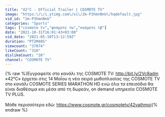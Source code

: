 ```yaml
---
title: "42°C - Official Trailer | COSMOTE TV"
image: "https:\/\/i.ytimg.com\/vi\/2m-P3hmnNnU\/hqdefault.jpg"
vid_id: "2m-P3hmnNnU"
categories: "Sports"
tags: ["cosmote tv","ψοσμοτε τω","κοσμοτε τβ"]
date: "2021-10-31T16:01:43+03:00"
vid_date: "2021-05-10T13:12:59Z"
duration: "PT2M40S"
viewcount: "37074"
likeCount: "310"
dislikeCount: "20"
channel: "COSMOTE TV"
---
```

{% raw %}Εγγραφείτε στο κανάλι της COSMOTE TV: <a rel="nofollow" target="blank" href="http://bit.ly/2Vc8adm">http://bit.ly/2Vc8adm</a><br />«42°C» έρχεται στις 14 Μαΐου η νέα σειρά μυθοπλασίας της COSMOTE TV στο κανάλι COSMOTE SERIES MARATHON HD ενώ όλα τα επεισόδια θα είναι διαθέσιμα και μέσα από τη δωρεάν, on demand υπηρεσία COSMOTE TV PLUS. <br /><br />Μάθε περισσότερα εδώ: <a rel="nofollow" target="blank" href="https://www.cosmote.gr/cosmotetv/42vathmoi">https://www.cosmote.gr/cosmotetv/42vathmoi</a>{% endraw %}

